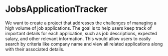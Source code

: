 # JobsApplicationTracker

We want to create a project that addresses the challenges of managing a high volume of job applications. The goal is to help users keep track of important details for each application, such as job descriptions, expected salary, and other relevant information. This would allow users to easily search by criteria like company name and view all related applications along with their associated details.
